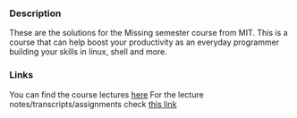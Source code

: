 ### Description
These are the solutions for the Missing semester course from MIT. This is a course that can help boost your productivity as an everyday
programmer building your skills in linux, shell and more.

### Links
You can find the course lectures [here](https://www.youtube.com/playlist?list=PLyzOVJj3bHQuloKGG59rS43e29ro7I57J)
For the lecture notes/transcripts/assignments check [this link](https://missing.csail.mit.edu/)
